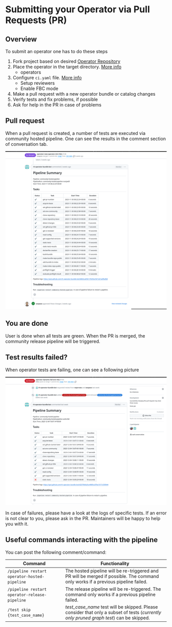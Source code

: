 # Submitting your Operator via Pull Requests (PR)

## Overview
To submit an operator one has to do these steps

1. Fork project based on desired [Operator Repository](./pipelines_overview.md#operator-repositories)
1. Place the operator in the target directory. [More info](./contributing-where-to.md)
    - operators
1. Configure `ci.yaml` file. [More info](./operator-ci-yaml.md)
    - Setup reviewers
    - Enable FBC mode
1. Make a pull request with a new operator bundle or catalog changes
1. Verify tests and fix problems, if possible
1. Ask for help in the PR in case of problems


## Pull request

When a pull request is created, a number of tests are executed via community hosted pipeline. One can see the results in the comment section of conversation tab.

![PR](../img/op_test_pr.png)

## You are done
User is done when all tests are green. When the PR is merged, the community release pipeline will be triggered.

## Test results failed?
When operator tests are failing, one can see a following picture

![Summary of test results when failing](../img/op_pr_tests_failed.png)

In case of failures, please have a look at the logs of specific tests. If an error is not clear to you, please ask in the PR. Maintainers will be happy to help you with it.

## Useful commands interacting with the pipeline
You can post the following comment/command:

| Command                                       | Functionality                                                                                                                           |
| --------------------------------------------- | --------------------------------------------------------------------------------------------------------------------------------------- |
| `/pipeline restart operator-hosted-pipeline`  | The hosted pipeline will be re-triggered and PR will be merged if possible. The command only works if a previous pipeline failed.       |
| `/pipeline restart operator-release-pipeline` | The release pipeline will be re-triggered. The command only works if a previous pipeline failed.                                        |
| `/test skip {test_case_name}`                 | *test_case_name* test will be skipped. Please consider that only a subset of tests (*currently only pruned graph test*) can be skipped. |

